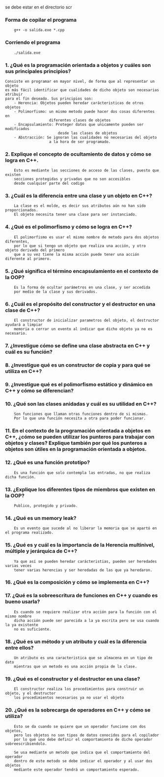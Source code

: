 se debe estar en el directorio scr
### Forma de copilar el programa
        g++ -o salida.exe *.cpp 
### Corriendo el programa
        ./salida.exe

### 1. ¿Qué es la programación orientada a objetos y cuáles son sus principales principios?
    Consiste en programar en mayor nivel, de forma que al representar un objeto
    es más fácil identificar que cualidades de dicho objeto son necesarias atribuir
    para el fin deseado. Sus principios son:
        - Herencia: Objetos pueden heredar carácteristicas de otros objetos
        - Polimorfismo: un mismo metodo puede hacer dos cosas diferentes en
                        diferentes clases de objetos
        - Encapsulamiento: Proteger datos que unicamente pueden ser modificados
                            desde las clases de objetos
        - Abstracción: Se ignoran las cualidades no necesarias del objeto
                        a la hora de ser programado.

### 2. Explique el concepto de ocultamiento de datos y cómo se logra en C++.
        Esto es mediante las secciones de acceso de las clases, puesto que existen
        secciones protegidas y privadas que no son accesibles
        desde cualquier parte del codigo
### 3. ¿Cuál es la diferencia entre una clase y un objeto en C++?
        La clase es el molde, es decir sus atributos aún no han sido proporcionados.
        El objeto necesita tener una clase para ser instanciado.
### 4. ¿Qué es el polimorfismo y cómo se logra en C++?
        El polimorfismo es usar el mismo nombre de metodo para dos objetos diferentes,
        por lo que si tengo un objeto que realiza una acción, y otro objeto derivado del primero
        que a su vez tiene la misma acción puede tener una acción diferente al primero.

### 5. ¿Qué significa el término encapsulamiento en el contexto de la OOP?
        Es la forma de ocultar parámetros en una clase, y ser accedida
        por medio de la clase y sus derivados.
### 6. ¿Cuál es el propósito del constructor y el destructor en una clase de C++?
        El constructor de inicializar parametros del objeto, el destructor ayudará a limpiar
        memoria o cerrar un evento al indicar que dicho objeto ya no es necesario.
### 7. ¿Investigue cómo se define una clase abstracta en C++ y cuál es su función?
### 8. ¿Investigue qué es un constructor de copia y para qué se utiliza en C++?
### 9. ¿Investigue qué es el polimorfismo estático y dinámico en C++ y cómo se diferencian?
### 10. ¿Qué son las clases anidadas y cuál es su utilidad en C++?
        Son funciones que llaman otras funciones dentro de si mismas.
        Por lo que una función necesita a otra para poder funcionar.
### 11. En el contexto de la programación orientada a objetos en C++, ¿cómo se pueden utilizar los punteros para trabajar con objetos y clases? Explique también por qué los punteros a objetos son útiles en la programación orientada a objetos.
### 12. ¿Qué es una función prototipo?
        Es una función que solo contempla las entradas, no que realiza dicha función.
### 13. ¿Explique los diferentes tipos de miembros que existen en la OOP?
        Publico, protegido y privado.
### 14. ¿Qué es un memory leak?
        Es un evento que sucede al no liberar la memoria que se apartó en el programa realizado.
### 15. ¿Qué es y cuál es la importancia de la Herencia multinivel, múltiple y jerárquica de C++?
        Ya que así se pueden heredar carácteristias, pueden ser heredades varias veces
        tener varias herencias y ser heredadas de las que ya heredaron.

### 16. ¿Qué es la composición y cómo se implementa en C++?
### 17. ¿Qué es la sobreescritura de funciones en C++ y cuando es bueno usarla?
        Es cuando se requiere realizar otra acción para la función con el mismo nombre
        dicha acción puede ser parecida a la ya escrita pero se usa cuando la ya existente
        no es suficiente.

### 18. ¿Qué es un método y un atributo y cuál es la diferencia entre ellos?
        Un atributo es una caracteristica que se almacena en un tipo de dato
        mientras que un metodo es una acción propia de la clase. 
### 19. ¿Qué es el constructor y el destructor en una clase?
        El constructor realiza los procedimientos para construir un objeto, y el destructor
        los procedimientos necesarios ya no usar el objeto
### 20. ¿Qué es la sobrecarga de operadores en C++ y cómo se utiliza?
        Esto se da cuando se quiere que un operador funcione con dos objetos,
        pero los objetos no son tipos de datos conocidos para el copilador 
        por lo qué uno debe definir el comportamiento de dicho operador sobreescribiendolo.

        Se usa mediante un metodo que indica que el comportamiento del operador
        dentro de este metodo se debe indicar el operador y al usar dos objetos
        mediante este operador tendrá un comportamiento esperado.
    